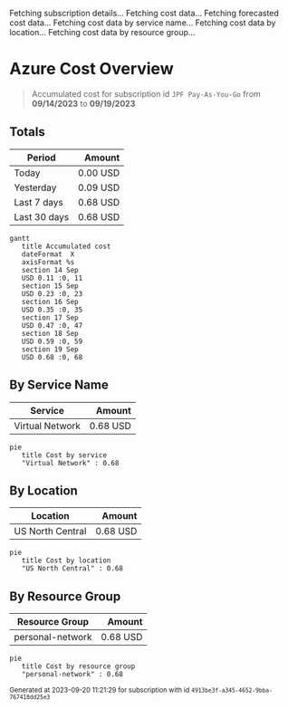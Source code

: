 Fetching subscription details...
Fetching cost data...
Fetching forecasted cost data...
Fetching cost data by service name...
Fetching cost data by location...
Fetching cost data by resource group...
# Azure Cost Overview

> Accumulated cost for subscription id `JPF Pay-As-You-Go` from **09/14/2023** to **09/19/2023**

## Totals

|Period|Amount|
|---|---:|
|Today|0.00 USD|
|Yesterday|0.09 USD|
|Last 7 days|0.68 USD|
|Last 30 days|0.68 USD|

```mermaid
gantt
   title Accumulated cost
   dateFormat  X
   axisFormat %s
   section 14 Sep
   USD 0.11 :0, 11
   section 15 Sep
   USD 0.23 :0, 23
   section 16 Sep
   USD 0.35 :0, 35
   section 17 Sep
   USD 0.47 :0, 47
   section 18 Sep
   USD 0.59 :0, 59
   section 19 Sep
   USD 0.68 :0, 68
```

## By Service Name

|Service|Amount|
|---|---:|
|Virtual Network|0.68 USD|

```mermaid
pie
   title Cost by service
   "Virtual Network" : 0.68
```

## By Location

|Location|Amount|
|---|---:|
|US North Central|0.68 USD|

```mermaid
pie
   title Cost by location
   "US North Central" : 0.68
```

## By Resource Group

|Resource Group|Amount|
|---|---:|
|personal-network|0.68 USD|

```mermaid
pie
   title Cost by resource group
   "personal-network" : 0.68
```

<sup>Generated at 2023-09-20 11:21:29 for subscription with id `4913be3f-a345-4652-9bba-767418dd25e3`</sup>
